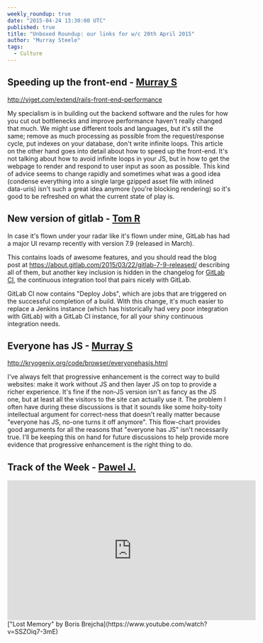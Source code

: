 ```yaml
---
weekly_roundup: true
date: "2015-04-24 13:30:00 UTC"
published: true
title: "Unboxed Roundup: our links for w/c 20th April 2015"
author: "Murray Steele"
tags:
  - Culture
---
```


## Speeding up the front-end - [Murray S](/people#murray-steele)

http://viget.com/extend/rails-front-end-performance

My specialism is in building out the backend software and the rules for how you cut out bottlenecks and improve performance haven't really changed that much.  We might use different tools and languages, but it's still the same; remove as much processing as possible from the request/response cycle, put indexes on your database, don't write infinite loops.  This article on the other hand goes into detail about how to speed up the front-end.  It's not talking about how to avoid infinite loops in your JS, but in how to get the webpage to render and respond to user input as soon as possible.  This kind of advice seems to change rapidly and sometimes what was a good idea (condense everything into a single large gzipped asset file with inlined data-uris) isn't such a great idea anymore (you're blocking rendering) so it's good to be refreshed on what the current state of play is.

## New version of gitlab - [Tom R](http://www.tomrussell.co.uk/)

In case it's flown under your radar like it's flown under mine, GitLab has had a major UI revamp recently with version 7.9 (released in March).

This contains loads of awesome features, and you should read the blog post at https://about.gitlab.com/2015/03/22/gitlab-7-9-released/ describing all of them, but another key inclusion is hidden in the changelog for [GitLab CI](https://about.gitlab.com/gitlab-ci/), the continuous integration tool that pairs nicely with GitLab.

GitLab CI now contains "Deploy Jobs", which are jobs that are triggered on the successful completion of a build. With this change, it's much easier to replace a Jenkins instance (which has historically had very poor integration with GitLab) with a GitLab CI instance, for all your shiny continuous integration needs.

## Everyone has JS - [Murray S](/people#murray-steele)

http://kryogenix.org/code/browser/everyonehasjs.html

I've always felt that progressive enhancement is the correct way to build websites: make it work without JS and then layer JS on top to provide a richer experience.  It's fine if the non-JS version isn't as fancy as the JS one, but at least all the visitors to the site can actually use it.  The problem I often have during these discussions is that it sounds like some hoity-toity intellectual argument for correct-ness that doesn't really matter because "everyone has JS, no-one turns it off anymore".  This flow-chart provides good arguments for all the reasons that "everyone has JS" isn't necessarily true.  I'll be keeping this on hand for future discussions to help provide more evidence that progressive enhancement is the right thing to do.

## Track of the Week - [Pawel J.](/people#pawel-janiak)

<iframe width="560" height="315" src="https://www.youtube.com/embed/SSZOiq7-3mE" frameborder="0" allowfullscreen></iframe>
["Lost Memory" by Boris Brejcha](https://www.youtube.com/watch?v=SSZOiq7-3mE)
